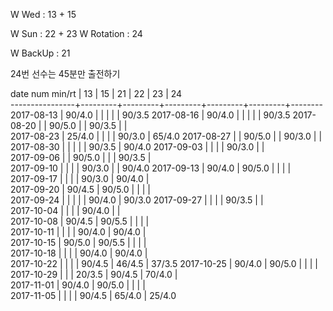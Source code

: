 W Wed      : 13 + 15

W Sun      : 22 + 23
W Rotation :      24

W BackUp   : 21

24번 선수는 45분만 출전하기

date num min/rt |    13   |    15   |    21   |    22   |    23   |    24  
----------------+---------+---------+---------+---------+---------+--------
2017-08-13      |  90/4.0 |         |         |         |         |  90/3.5
2017-08-16      |  90/4.0 |         |         |         |         |  90/3.5
2017-08-20      |         |  90/5.0 |         |  90/3.5 |         |        
2017-08-23      |  25/4.0 |         |         |         |  90/3.0 |  65/4.0
2017-08-27      |         |  90/5.0 |         |  90/3.0 |         |        
2017-08-30      |         |         |         |         |  90/3.5 |  90/4.0
2017-09-03      |         |         |         |  90/3.0 |         |        
2017-09-06      |         |  90/5.0 |         |         |  90/3.5 |        
2017-09-10      |         |         |         |  90/3.0 |         |  90/4.0
2017-09-13      |  90/4.0 |  90/5.0 |         |         |         |        
2017-09-17      |         |         |         |  90/3.0 |  90/4.0 |        
2017-09-20      |  90/4.5 |  90/5.0 |         |         |         |        
2017-09-24      |         |         |         |         |  90/4.0 |  90/3.0
2017-09-27      |         |         |         |  90/3.5 |         |        
2017-10-04      |         |         |         |  90/4.0 |         |        
2017-10-08      |  90/4.5 |  90/5.5 |         |         |         |        
2017-10-11      |         |         |         |  90/4.0 |  90/4.0 |        
2017-10-15      |  90/5.0 |  90/5.5 |         |         |         |        
2017-10-18      |         |         |         |  90/4.0 |  90/4.0 |        
2017-10-22      |         |         |         |  90/4.5 |  46/4.5 |  37/3.5
2017-10-25      |  90/4.0 |  90/5.0 |         |         |         |        
2017-10-29      |         |         |  20/3.5 |  90/4.5 |  70/4.0 |        
2017-11-01      |  90/4.0 |  90/5.0 |         |         |         |        
2017-11-05      |         |         |         |  90/4.5 |  65/4.0 |  25/4.0

